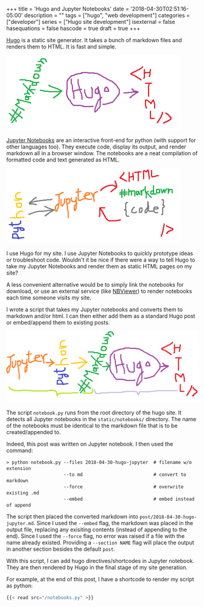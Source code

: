 +++
title = 'Hugo and Jupyter Notebooks'
date = '2018-04-30T02:51:16-05:00'
description = ""
tags = ["hugo", "web development"]
categories = ["developer"]
series = ["Hugo site development"]
isexternal = false
hasequations = false
hascode = true
draft = true
+++

[Hugo][1] is a static site generator. It takes a bunch of markdown files and renders them to HTML. It is fast and simple.

![md2html](/notebooks/../img/posts/hugo-jupyter/md-to-html.png)

[Jupyter Notebooks][2] are an interactive front-end for python (with support for other languages too). They execute code, display its output, and render markdown all in a browser window. The notebooks are a neat compilation of formatted code and text generated as HTML.

![jupyter2html](/notebooks/../img/posts/hugo-jupyter/jupyter-to-html.png)

I use Hugo for my site. I use Jupyter Notebooks to quickly prototype ideas or troubleshoot code. Wouldn't it be nice if there were a way to tell Hugo to take my Jupyter Notebooks and render them as static HTML pages on my site?

A less convenient alternative would be to simply link the notebooks for download, or use an external service (like [NBViewer][3]) to render notebooks each time someone visits my site.

I wrote a script that takes my Jupyter notebooks and converts them to markdown and/or html. I can then either add them as a standard Hugo post or embed/append them to existing posts.

![jupyter2md2html](/notebooks/../img/posts/hugo-jupyter/jupyter-to-md-to-html.png)

The script `notebook.py` runs from the root directory of the hugo site. It detects all Jupyter notebooks in the `static/notebooks/` directory. The name of the notebooks must be identical to the markdown file that is to be created/appended to.

Indeed, this post was written on Jupyter notebook. I then used the command:

```
> python notebook.py --files 2018-04-30-hugo-jupyter  # filename w/o extension
                     --to md                          # convert to markdown
                     --force                          # overwrite existing .md
                     --embed                          # embed instead of append
```

The script then placed the converted markdown into `post/2018-04-30-hugo-jupyter.md`. Since I used the `--embed` flag, the markdown was placed in the output file, replacing any exisiting contents (instead of appending to the end). Since I used the `--force` flag, no error was raised if a file with the name already existed. Providing a `--section NAME` flag will place the output in another section besides the default `post`.

With this script, I can add hugo directives/shortcodes in Jupyter notebook. They are then rendered by Hugo in the final stage of my site generation.

For example, at the end of this post, I have a shortcode to render my script as python:

```python
{{< read src="/notebooks.py" >}}
```

[1]: https://gohugo.io
[2]: https://jupyter.org
[3]: https://nbviewer.jupyter.org
